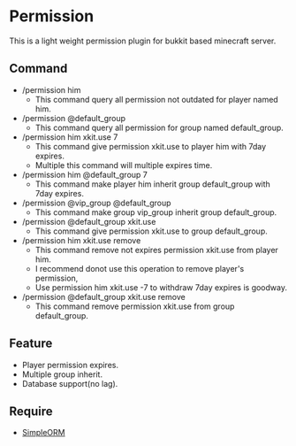 #  Permission
This is a light weight permission plugin for bukkit based minecraft server.

## Command
- /permission him
  - This command query all permission not outdated for player named him.
- /permission @default_group
  - This command query all permission for group named default_group.
- /permission him xkit.use 7
  - This command give permission xkit.use to player him with 7day expires.
  - Multiple this command will multiple expires time.
- /permission him @default_group 7
  - This command make player him inherit group default_group with 7day expires.
- /permission @vip_group @default_group
  - This command make group vip_group inherit group default_group.
- /permission @default_group xkit.use
  - This command give permission xkit.use to group default_group.
- /permission him xkit.use remove
  - This command remove not expires permission xkit.use from player him.
  - I recommend donot use this operation to remove player's permission,
  - Use permission him xkit.use -7 to withdraw 7day expires is goodway.
- /permission @default_group xkit.use remove
  - This command remove permission xkit.use from group default_group.

## Feature
- Player permission expires.
- Multiple group inherit.
- Database support(no lag).

## Require
- [SimpleORM](https://github.com/caoli5288/SimpleORM/releases)
